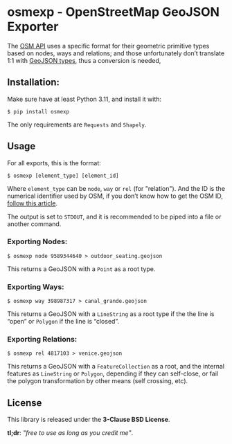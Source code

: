 # osmexp - OpenStreetMap GeoJSON Exporter

The [OSM API](https://wiki.openstreetmap.org/wiki/API_v0.6) uses a specific format for their geometric primitive types based on nodes, ways and relations; and those unfortunately don’t translate 1:1 with [GeoJSON types](https://datatracker.ietf.org/doc/html/rfc7946#section-3.1), thus a conversion is needed,

## Installation:

Make sure have at least Python 3.11, and install it with:

```
$ pip install osmexp
```

The only requirements are `Requests` and `Shapely`.

## Usage

For all exports, this is the format:

```
$ osmexp [element_type] [element_id]
```

Where `element_type` can be `node`, `way` or `rel` (for "relation"). And the ID is the numerical identifier used by OSM, if you don’t know how to get the OSM ID, [follow this article](https://racum.blog/articles/osm-to-geojson/#features-on-openstreetmap).

The output is set to `STDOUT`, and it is recommended to be piped into a file or another command.

### Exporting Nodes:

```
$ osmexp node 9589344640 > outdoor_seating.geojson
```

This returns a GeoJSON with a `Point` as a root type.

### Exporting Ways:

```
$ osmexp way 398987317 > canal_grande.geojson
```

This returns a GeoJSON with a `LineString` as a root type if the the line is “open” or `Polygon` if the line is “closed”.

### Exporting Relations:

```
$ osmexp rel 4817103 > venice.geojson
```

This returns a GeoJSON with a `FeatureCollection` as a root, and the internal features as `LineString` or `Polygon`, depending if they can self-close, or fail the polygon transformation by other means (self crossing, etc).

## License

This library is released under the **3-Clause BSD License**.

**tl;dr**: *"free to use as long as you credit me"*.
